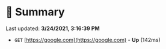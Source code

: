 # 📖 Summary
Last updated: **3/24/2021, 3:16:39 PM**

- `GET` [https://google.com](https://google.com) - **Up** (142ms)
